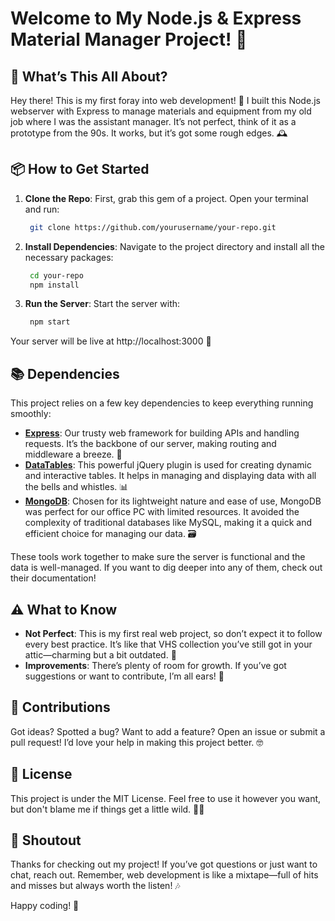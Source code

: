 # Welcome to My Node.js & Express Material Manager Project! 🎉

## 🚀 What’s This All About?

Hey there! This is my first foray into web development! 🚀 I built this Node.js webserver with Express to manage materials and equipment from my old job where I was the assistant manager. It’s not perfect, think of it as a prototype from the 90s. It works, but it’s got some rough edges. 🕰️

## 📦 How to Get Started

1. **Clone the Repo**: First, grab this gem of a project. Open your terminal and run:
   ```bash
    git clone https://github.com/yourusername/your-repo.git
   ```

2. **Install Dependencies**: Navigate to the project directory and install all the necessary packages:
   ```bash
    cd your-repo
    npm install
   ```

3. **Run the Server**: Start the server with:
   ```bash
    npm start
   ```
  Your server will be live at http://localhost:3000 🎉

## 📚 Dependencies

This project relies on a few key dependencies to keep everything running smoothly:

- **[Express](https://expressjs.com/)**: Our trusty web framework for building APIs and handling requests. It’s the backbone of our server, making routing and middleware a breeze. 🌟
- **[DataTables](https://datatables.net/)**: This powerful jQuery plugin is used for creating dynamic and interactive tables. It helps in managing and displaying data with all the bells and whistles. 📊
- **[MongoDB](https://www.mongodb.com/it-it)**: Chosen for its lightweight nature and ease of use, MongoDB was perfect for our office PC with limited resources. It avoided the complexity of traditional databases like MySQL, making it a quick and efficient choice for managing our data. 🗃️

These tools work together to make sure the server is functional and the data is well-managed. If you want to dig deeper into any of them, check out their documentation!

## ⚠️ What to Know
 - **Not Perfect**: This is my first real web project, so don’t expect it to follow every best practice. It’s like that VHS collection you’ve still got in your attic—charming but a bit outdated. 📼
 - **Improvements**: There’s plenty of room for growth. If you’ve got suggestions or want to contribute, I’m all ears! 🐰

## 🙌 Contributions
Got ideas? Spotted a bug? Want to add a feature? Open an issue or submit a pull request! I’d love your help in making this project better. 🤓

## 📜 License
This project is under the MIT License. Feel free to use it however you want, but don't blame me if things get a little wild. 🤷‍♂️

## 🎉 Shoutout
Thanks for checking out my project! If you’ve got questions or just want to chat, reach out. Remember, web development is like a mixtape—full of hits and misses but always worth the listen! 🎶

Happy coding! 🚀
